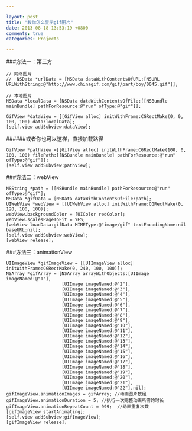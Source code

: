```yaml
---

layout: post
title: "教你怎么显示gif图片"
date: 2013-08-18 13:53:19 +0800
comments: true
categories: Projects 

--- 
```



###方法一：第三方
 
    // 网络图片
    //  NSData *urlData = [NSData dataWithContentsOfURL:[NSURL URLWithString:@"http://www.chinagif.com/gif/part/boy/0045.gif"]]; 
    
    // 本地图片 
    NSData *localData = [NSData dataWithContentsOfFile:[[NSBundle mainBundle] pathForResource:@"run" ofType:@"gif"]]; 
    
    GifView *dataView = [[GifView alloc] initWithFrame:CGRectMake(0, 0, 100, 100) data:localData];  
    [self.view addSubview:dataView];
    
######或者你也可以这样，直接加载路径
    
    GifView *pathView =[[GifView alloc] initWithFrame:CGRectMake(100, 0, 100, 100) filePath:[[NSBundle mainBundle] pathForResource:@"run" ofType:@"gif"]];
    [self.view addSubview:pathView];

###方法二：webView
        
    
    NSString *path = [[NSBundle mainBundle] pathForResource:@"run" ofType:@"gif"];
    NSData *gifData = [NSData dataWithContentsOfFile:path];
    UIWebView *webView = [[UIWebView alloc] initWithFrame:CGRectMake(0, 120, 100, 100)];
    webView.backgroundColor = [UIColor redColor];
    webView.scalesPageToFit = YES;
    [webView loadData:gifData MIMEType:@"image/gif" textEncodingName:nil baseURL:nil];
    [self.view addSubview:webView];
    [webView release];
  
###方法三：animationView
  
    
    UIImageView *gifImageView = [[UIImageView alloc] initWithFrame:CGRectMake(0, 240, 100, 100)];
    NSArray *gifArray = [NSArray arrayWithObjects:[UIImage imageNamed:@"1"],
                         [UIImage imageNamed:@"2"],
                         [UIImage imageNamed:@"3"],
                         [UIImage imageNamed:@"4"],
                         [UIImage imageNamed:@"5"],
                         [UIImage imageNamed:@"6"],
                         [UIImage imageNamed:@"7"],
                         [UIImage imageNamed:@"8"],
                         [UIImage imageNamed:@"9"],
                         [UIImage imageNamed:@"10"],
                         [UIImage imageNamed:@"11"],
                         [UIImage imageNamed:@"12"],
                         [UIImage imageNamed:@"13"],
                         [UIImage imageNamed:@"14"],
                         [UIImage imageNamed:@"15"],
                         [UIImage imageNamed:@"16"],
                         [UIImage imageNamed:@"17"],
                         [UIImage imageNamed:@"18"],
                         [UIImage imageNamed:@"19"],
                         [UIImage imageNamed:@"20"],
                         [UIImage imageNamed:@"21"],
                         [UIImage imageNamed:@"22"],nil];
    gifImageView.animationImages = gifArray; //动画图片数组
    gifImageView.animationDuration = 5; //执行一次完整动画所需的时长
    gifImageView.animationRepeatCount = 999;  //动画重复次数
    [gifImageView startAnimating];
    [self.view addSubview:gifImageView];
    [gifImageView release];